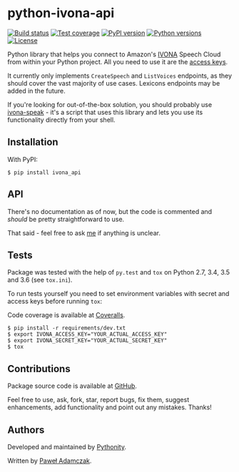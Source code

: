 # python-ivona-api
[![Build status](https://img.shields.io/travis/Pythonity/python-ivona-api.svg)][travis]
[![Test coverage](https://img.shields.io/coveralls/Pythonity/python-ivona-api.svg)][coveralls]
[![PyPI version](https://img.shields.io/pypi/v/ivona_api.svg)][pypi]
[![Python versions](https://img.shields.io/pypi/pyversions/ivona_api.svg)][pypi]
[![License](https://img.shields.io/github/license/Pythonity/python-ivona-api.svg)][license]

Python library that helps you connect to Amazon's [IVONA][ivona] Speech Cloud
from within your Python project. All you need to use it are the
[access keys][ivona keys].

It currently only implements `CreateSpeech` and `ListVoices` endpoints,
as they should cover the vast majority of use cases. Lexicons endpoints
may be added in the future.

If you're looking for out-of-the-box solution, you should probably use
[ivona-speak][ivona speak] - it's a script that uses this library and lets you
use its functionality directly from your shell.

## Installation
With PyPI:

```
$ pip install ivona_api
```

## API
There's no documentation as of now, but the code is commented and *should* be 
pretty straightforward to use.

That said - feel free to ask [me](mailto:pawel.adamczak@sidnet.info) if anything
is unclear.

## Tests
Package was tested with the help of `py.test` and `tox` on Python 2.7, 3.4, 3.5
and 3.6 (see `tox.ini`).

To run tests yourself you need to set environment variables with secret
and access keys before running `tox`:

Code coverage is available at [Coveralls][coveralls].

```shell
$ pip install -r requirements/dev.txt
$ export IVONA_ACCESS_KEY="YOUR_ACTUAL_ACCESS_KEY"
$ export IVONA_SECRET_KEY="YOUR_ACTUAL_SECRET_KEY"
$ tox
```

## Contributions
Package source code is available at [GitHub][github].

Feel free to use, ask, fork, star, report bugs, fix them, suggest enhancements,
add functionality and point out any mistakes. Thanks!

## Authors
Developed and maintained by [Pythonity][pythonity].

Written by [Paweł Adamczak][pawelad].


[coveralls]: https://coveralls.io/github/Pythonity/python-ivona-api
[github]: https://github.com/Pythonity/python-ivona-api
[ivona keys]: http://developer.ivona.com/en/speechcloud/introduction.html#Credentials
[ivona speak]: https://github.com/Pythonity/ivona-speak
[ivona]: https://www.ivona.com/
[license]: https://github.com/Pythonity/python-ivona-api/blob/master/LICENSE
[pawelad]: https://github.com/pawelad
[pypi]: https://pypi.python.org/pypi/ivona_api
[pythonity]: http://pythonity.com/
[travis]: https://travis-ci.org/Pythonity/python-ivona-api
